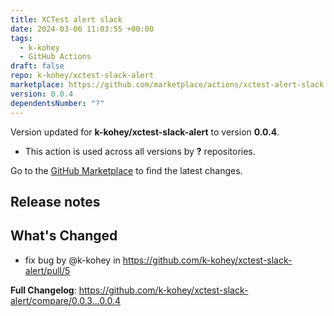 ```yaml
---
title: XCTest alert slack
date: 2024-03-06 11:03:55 +00:00
tags:
  - k-kohey
  - GitHub Actions
draft: false
repo: k-kohey/xctest-slack-alert
marketplace: https://github.com/marketplace/actions/xctest-alert-slack
version: 0.0.4
dependentsNumber: "?"
---
```



Version updated for **k-kohey/xctest-slack-alert** to version **0.0.4**.
- This action is used across all versions by **?** repositories.

Go to the [GitHub Marketplace](https://github.com/marketplace/actions/xctest-alert-slack) to find the latest changes.

## Release notes

## What's Changed
* fix bug by @k-kohey in https://github.com/k-kohey/xctest-slack-alert/pull/5


**Full Changelog**: https://github.com/k-kohey/xctest-slack-alert/compare/0.0.3...0.0.4
